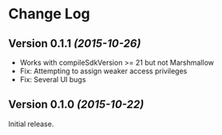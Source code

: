 Change Log
==========

Version 0.1.1 *(2015-10-26)*
----------------------------

 * Works with compileSdkVersion >= 21 but not Marshmallow
 * Fix: Attempting to assign weaker access privileges
 * Fix: Several UI bugs


Version 0.1.0 *(2015-10-22)*
----------------------------

Initial release.
